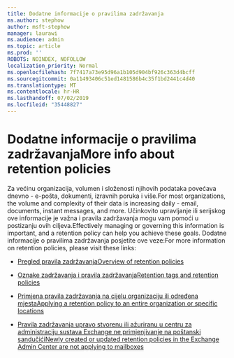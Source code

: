 ```yaml
---
title: Dodatne informacije o pravilima zadržavanja
ms.author: stephow
author: msft-stephow
manager: laurawi
ms.audience: admin
ms.topic: article
ms.prod: ''
ROBOTS: NOINDEX, NOFOLLOW
localization_priority: Normal
ms.openlocfilehash: 7f7417a73e95d96a1b105d904bf926c363d4bcff
ms.sourcegitcommit: 0a11493406c51ed1481586b4c35f1bd2441c4d40
ms.translationtype: MT
ms.contentlocale: hr-HR
ms.lasthandoff: 07/02/2019
ms.locfileid: "35448827"
---
```

# <a name="more-info-about-retention-policies"></a><span data-ttu-id="545c5-102">Dodatne informacije o pravilima zadržavanja</span><span class="sxs-lookup"><span data-stu-id="545c5-102">More info about retention policies</span></span>

<span data-ttu-id="545c5-103">Za većinu organizacija, volumen i složenosti njihovih podataka povećava dnevno - e-pošta, dokumenti, izravnih poruka i više.</span><span class="sxs-lookup"><span data-stu-id="545c5-103">For most organizations, the volume and complexity of their data is increasing daily - email, documents, instant messages, and more.</span></span>
<span data-ttu-id="545c5-104">Učinkovito upravljanje ili serijskog ove informacije je važna i pravila zadržavanja mogu vam pomoći u postizanju ovih ciljeva.</span><span class="sxs-lookup"><span data-stu-id="545c5-104">Effectively managing or governing this information is important, and a retention policy can help you achieve these goals.</span></span> <span data-ttu-id="545c5-105">Dodatne informacije o pravilima zadržavanja posjetite ove veze:</span><span class="sxs-lookup"><span data-stu-id="545c5-105">For more information on retention policies, please visit these links:</span></span>

- [<span data-ttu-id="545c5-106">Pregled pravila zadržavanja</span><span class="sxs-lookup"><span data-stu-id="545c5-106">Overview of retention policies</span></span>](https://docs.microsoft.com/office365/securitycompliance/retention-policies)

- [<span data-ttu-id="545c5-107">Oznake zadržavanja i pravila zadržavanja</span><span class="sxs-lookup"><span data-stu-id="545c5-107">Retention tags and retention policies</span></span>](https://docs.microsoft.com/exchange/security-and-compliance/messaging-records-management/retention-tags-and-policies)

- [<span data-ttu-id="545c5-108">Primjena pravila zadržavanja na cijelu organizaciju ili određena mjesta</span><span class="sxs-lookup"><span data-stu-id="545c5-108">Applying a retention policy to an entire organization or specific locations</span></span>](https://docs.microsoft.com/office365/securitycompliance/retention-policies#applying-a-retention-policy-to-an-entire-organization-or-specific-locations)

- [<span data-ttu-id="545c5-109">Pravila zadržavanja upravo stvorenu ili ažuriranu u centru za administraciju sustava Exchange ne primjenjivanje na poštanski sandučići</span><span class="sxs-lookup"><span data-stu-id="545c5-109">Newly created or updated retention policies in the Exchange Admin Center are not applying to mailboxes</span></span>](https://docs.microsoft.com/alchemyinsights/retention-policies-in-exchange-admin-center-not-working)


